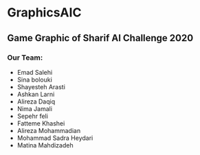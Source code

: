 # GraphicsAIC
## Game Graphic of Sharif AI Challenge 2020
### Our Team:
- Emad Salehi
- Sina bolouki
- Shayesteh Arasti
- Ashkan Larni
- Alireza Daqiq
- Nima Jamali
- Sepehr feli
- Fatteme Khashei
- Alireza Mohammadian
- Mohammad Sadra Heydari
- Matina Mahdizadeh
